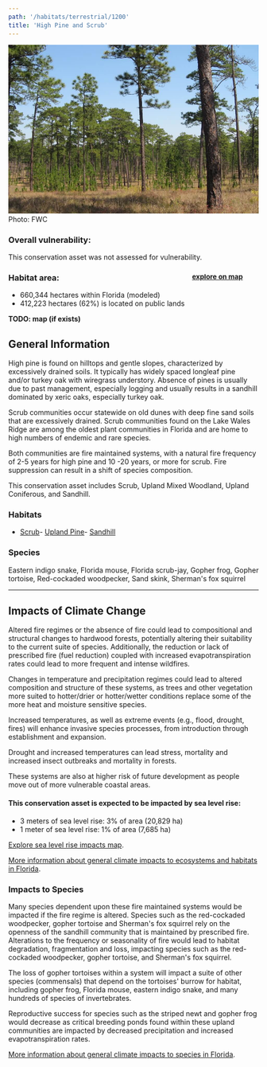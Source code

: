 ```yaml
---
path: '/habitats/terrestrial/1200'
title: 'High Pine and Scrub'
---
```


<content-header icon="high_pine_scrub" title="High Pine and Scrub"></content-header>

<div id="TopSection">

<div class="header-photo"><img src="1200.jpg" alt="Photo for 1200"/>
<figcaption>Photo: FWC</figcaption></div>

<div>

### Overall vulnerability:

This conservation asset was not assessed for vulnerability.

<h3>Habitat area: 
<a href="/habitats/terrestrial/1200/map" style="float:right;font-size:smaller;margin-right: 2rem;">
<fa-icon name="map"></fa-icon>
explore on map
</a>
</h3>

-   660,344 hectares within Florida (modeled)
-   412,223 hectares (62%) is located on public lands

</div>
</div>

**TODO: map (if exists)**

## General Information

High pine is found on hilltops and gentle slopes, characterized by excessively drained soils.  It typically has widely spaced longleaf pine and/or turkey oak with wiregrass understory. Absence of pines is usually due to past management, especially logging and usually results in a sandhill dominated by xeric oaks, especially turkey oak.  

Scrub communities occur statewide on old dunes with deep fine sand soils that are excessively drained. Scrub communities found on the Lake Wales Ridge are among the oldest plant communities in Florida and are home to high numbers of endemic and rare species.  

Both communities are fire maintained systems, with a natural fire frequency of 2-5 years for high pine and 10 -20 years, or more for scrub.  Fire suppression can result in a shift of species composition.

This conservation asset includes  Scrub, Upland Mixed Woodland, Upland Coniferous, and Sandhill.

### Habitats

- [Scrub](/habitats//habitats/terrestrial/1210)- [Upland Pine](/habitats//habitats/terrestrial/1231)- [Sandhill](/habitats//habitats/terrestrial/1240)



### Species

Eastern indigo snake, Florida mouse, Florida scrub-jay, Gopher frog, Gopher tortoise, Red-cockaded woodpecker, Sand skink, Sherman's fox squirrel

<hr />

## Impacts of Climate Change

Altered fire regimes or the absence of fire could lead to compositional and structural changes to hardwood forests, potentially altering their suitability to the current suite of species.  Additionally, the reduction or lack of prescribed fire (fuel reduction) coupled with increased evapotranspiration rates could lead to more frequent and intense wildfires. 

Changes in temperature and precipitation regimes could lead to altered composition and structure of these systems, as trees and other vegetation more suited to hotter/drier or hotter/wetter conditions replace some of the more heat and moisture sensitive species.  

Increased temperatures, as well as extreme events (e.g., flood, drought, fires) will enhance invasive species processes, from introduction through establishment and expansion. 

Drought and increased temperatures can lead stress, mortality and increased insect outbreaks and mortality in forests.  

These systems are also at higher risk of future development as people move out of more vulnerable coastal areas.


#### This conservation asset is expected to be impacted by sea level rise:

- 3 meters of sea level rise: 3% of area (20,829 ha)
- 1 meter of sea level rise: 1% of area (7,685 ha)

[Explore sea level rise impacts map](/habitats/terrestrial/1200/map).


[More information about general climate impacts to ecosystems and habitats in Florida](/impacts/habitats).

### Impacts to Species

Many species dependent upon these fire maintained systems would be impacted if the fire regime is altered.  Species such as the red-cockaded woodpecker, gopher tortoise and Sherman's fox squirrel rely on the openness of the sandhill community that is maintained by prescribed fire.  Alterations to the frequency or seasonality of fire would lead to habitat degradation, fragmentation and loss, impacting species such as the red-cockaded woodpecker, gopher tortoise, and Sherman's fox squirrel.  

The loss of gopher tortoises within a system will impact a suite of other species (commensals) that depend on the tortoises' burrow for habitat, including gopher frog, Florida mouse, eastern indigo snake, and many hundreds of species of invertebrates.  

Reproductive success for species such as the striped newt and gopher frog would decrease as critical breeding ponds found within these upland communities are impacted by decreased precipitation and increased evapotranspiration rates.

[More information about general climate impacts to species in Florida](/impacts/species).






